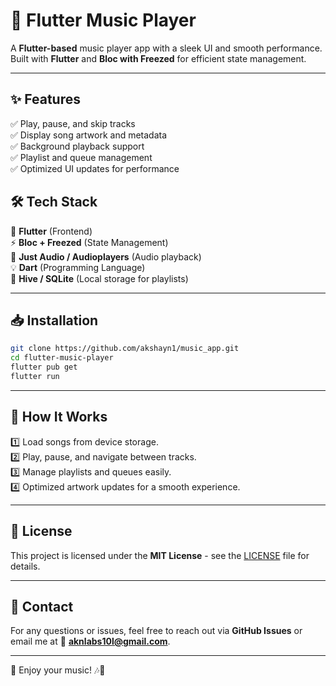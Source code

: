 # 🎵 Flutter Music Player

A **Flutter-based** music player app with a sleek UI and smooth performance. Built with **Flutter** and **Bloc with Freezed** for efficient state management.

---

## ✨ Features
✅ Play, pause, and skip tracks  
✅ Display song artwork and metadata  
✅ Background playback support  
✅ Playlist and queue management  
✅ Optimized UI updates for performance  


## 🛠️ Tech Stack
🚀 **Flutter** (Frontend)  
⚡ **Bloc + Freezed** (State Management)  
🎵 **Just Audio / Audioplayers** (Audio playback)  
💡 **Dart** (Programming Language)  
💾 **Hive / SQLite** (Local storage for playlists)  

---

## 📥 Installation
```sh
git clone https://github.com/akshayn1/music_app.git
cd flutter-music-player
flutter pub get
flutter run
```

---


## 📝 How It Works
1️⃣ Load songs from device storage.  
2️⃣ Play, pause, and navigate between tracks.  
3️⃣ Manage playlists and queues easily.  
4️⃣ Optimized artwork updates for a smooth experience.  

---


## 📜 License
This project is licensed under the **MIT License** - see the [LICENSE](LICENSE) file for details.

---

## 📧 Contact
For any questions or issues, feel free to reach out via **GitHub Issues** or email me at 📩 **aknlabs10l@gmail.com**.

---

💙 Enjoy your music! 🎶🚀

